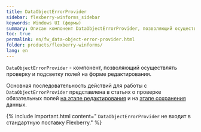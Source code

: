 ```yaml
---
title: DataObjectErrorProvider
sidebar: flexberry-winforms_sidebar
keywords: Windows UI (формы)
summary: Описан компонент DataObjectErrorProvider, позволяющий осуществлять проверку и подсветку полей на форме редактирования, ссылки на статьи по его использованию в конкретных сценариях
toc: true
permalink: en/fw_data-object-error-provider.html
folder: products/flexberry-winforms/
lang: en
---
```


<!-- Данная статья ещё редактируется -->

`DataObjectErrorProvider` - компонент, позволяющий осуществлять проверку и подсветку полей на форме редактирования. 

Основная последовательность действий для работы с `DataObjectErrorProvider` представлена в статьях о проверке обязательных полей [на этапе редактирования](fw_check-form-field-during-edit.html) и на [этапе сохранения](fw_check-form-field-during-save.html) данных. 

{% include important.html content="
`DataObjectErrorProvider` не входит в стандартную поставку Flexberry." %}